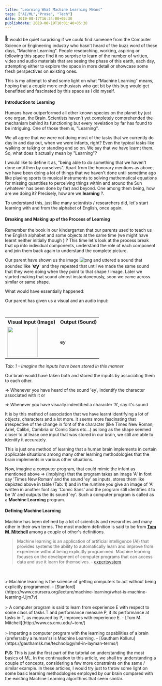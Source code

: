 ```yaml
---
title: "Learning What Machine Learning Means"
tags: ["AI/ML","Prose", "Tech"]
date: 2019-08-17T16:34:00+05:30
publishdate: 2019-08-19T10:01:40+05:30
---
```


<!-- Disclaimer: This is just an attempt to explain the term **Learning** (in the first place) and extending that understanding to understand  what **Machine Learning** means with a real-time based example. However, the mathematical concepts (methods) are not the only methods available in the space/scope of Machine Learning. -->

<b style="font-size:24px">I</b>t would be quiet surprising if we could find someone from the Computer Science or Engineering industry who hasn't heard of the buzz word of these days, "Machine Learning". People researching, working, aspiring or following this space find it no surprise to learn of the number of written, video and audio materials that are seeing the phase of this earth, each day, attempting either to explore the space in more detail or showcase some fresh perspectives on existing ones.

This is my attempt to shed some light on what "Machine Learning" means, hoping that a couple more enthusiasts who got bit by this bug would get benefitted and fascinated by this space as I did myself.

#### Introduction to Learning

Humans have outperformed all other known species on the planet by just one organ, the Brain. Scientists haven't yet completely comprehended the mechanism behind its functioning but every revelation by far has found to be intriguing. One of those them is, "Learning".

We all agree that we were not doing most of the tasks that we currently do day in and day out, when we were infants, right? Even the typical tasks like walking or talking or standing and so on. We say that we have learnt them. So, what does it actually mean by "Learning"?

I would like to define it as, "being able to do something that we haven't done until then by ourselves". Apart from the honorary mentions as above, we have been doing a lot of things that we haven't done until sometime ago like playing sports to musical instruments to solving mathematical equations for missing quantities to perceiving things within and around the Sun (whatever has been done by far) and beyond. One among them being, how are we doing it? Precisely, how are we **learning** ?.

To understand this, just like many scientists / researchers did, let's start learning with and from the alphabet of English, once again.

#### Breaking and Making up of the Process of Learning

Remember the book in our kindergarten that our parents used to teach us the English alphabet and some objects at the same time (we might have learnt neither initially though <span></span>) ? This time let's look at the process break that up into individual components, understand the role of each component and join them back again to understand the complete picture.

Our parent have shown us the image ![png](/img/800px-LetterA.png) and uttered a sound that sounded like '<b style="font-size:18px">ey</b>' and they repeated that until we made the same sound that they were doing when they point to that shape / image. Later we started making that sound almost instantaneously, soon we came across similar or same shape.

What would have essentially happened:

Our parent has given us a visual and an audio input:

<table>
	<tr>
		<th>Visual Input (Image)</th>&nbsp;&nbsp;&nbsp;&nbsp;
		<th>Output (Sound)</th>
	</tr>
	<tr>
		<td><img src="/img/800px-LetterA.png" height="100px" width="100px"></td>&nbsp;&nbsp;&nbsp;&nbsp;
		<td>ey</td>
	</tr>
</table>

*Tab: 1 - Imagine the inputs have been stored in this manner*

Our brain would have taken both and stored the inputs by associating them to each other.

=> Whenever you have heard of the sound 'ey', indentify the character associated with it or

=> Whenever you have visually indentified a character 'A', say it's sound

It is by this method of association that we have learnt identifying a lot of objects, characters and a lot more. It seems more fascinating that irrespective of the change in font of the character (like Times New Roman, Ariel, Calibri, Cambria or Comic Sans etc...) as long as the shape seemed closer to at lease one input that was stored in our brain, we still are able to identify it accurately.

This is just one method of learning that a human brain implements in certain applicable situations among many other learning methodologies that the brain implements in various other situations.

Now, imagine a computer program, that could mimic the infant as mentioned above => (implying) that the program takes an image 'A' in font say 'Times New  Roman' and the sound 'ey' as inputs, stores them like depicted above in table (Tab: 1) and in the runtime you give an image of 'A' written in another font say 'Comic Sans' and the program still identifies it to be 'A' and outputs the its sound 'ey'. Such a computer program is called as a **Machine Learning** program.

#### Defining Machine Learning

Machine has been defined by a lot of scientists and researches and many other in their own terms. The most modern definition is said to be from **[Tom M. Mitchell](http://www.cs.cmu.edu/~tom/)** among a couple of other's definitions.

>	Machine learning is an application of artificial intelligence (AI) that provides systems the ability to automatically learn and improve from experience without being explicitly programmed. Machine learning focuses on the development of computer programs that can access data and use it learn for themselves. - [expertsystem](https://www.expertsystem.com/machine-learning-definition/)
<br>
<br>
>	Machine learning is the science of getting computers to act without being explicitly programmed. - [Stanford](https://www.coursera.org/lecture/machine-learning/what-is-machine-learning-Ujm7v)
<br>
<br>
>	A computer program is said to learn from experience E with respect to some class of tasks T and performance measure P, if its performance at tasks in T, as measured by P, improves with experience E. - [Tom M. Mitchell](http://www.cs.cmu.edu/~tom/)
<br>
<br>
>	Imparting a computer program with the learning capabilities of a brain (preferrably a human's) is Machine Learning. - [Gautham Kolluru](https://gauthamsk.me/technology/ml-in-layman-terms/)

**P.S**: This is just the first part of the tutorial on understanding the most basics of ML. In the continuation to this article, we shall try understanding a couple of concepts, considering a few more constraints on the same / similar example. In these articles, I would try just to throw some light on some basic learning methodologies employed by our brain compared with the existing Machine Learning algorithms that seem similar.


<!-- As part of our childhood, we all have come across the problems like, "if a person took 30 mins to cover a distance of 15 units how much time would he require to cover a distance of 9 units ?", ain't we?

The solution for that problem drawing a table, writing the values in the appropriate place, denoting the unknown with a character 'x' and solve the problem for 'x' (like below). isn't it?

<table>
<tr>
<th>Distance</th>
<th>Duration</th>
</tr>
<tr style="text-align:center">
<td>15</td>
<td>30</td>
</tr>
<tr style="text-align:center">
<td>9</td>
<td>x</td>
</tr>
</table>

All we used to do in such a problem is find the missing quantity by applying simple rule of cross-multiplication

```
	15x = 30 X 9
=>	x = (30 X 9) / 15
=>	x = 18
```

and we used to determine that that person requires 18 minutes to cover the distance of 9 units, isn't it?

On one fine day, a person travels from his House to Office (House -> Office) covering a distance of 10 kilometers in 30 mins. Next day he plans to travel from the House to movie theatre in the direction of House -> Office but situated at a distance of 19 kilometers. This time, he wants to find out how much time does he require to cover that distance.

As soon as the person thought of this real-time problem at hand, he identified that this problem is very similar to the problem that he used to solve during his schooling attempts to solve it in the same method as above.

<table>
<tr>
<th>Distance</th>
<th>Duration</th>
</tr>
<tr style="text-align:center">
<td>10</td>
<td>30</td>
</tr>
<tr style="text-align:center">
<td>19</td>
<td>x</td>
</tr>
</table>

Applying the same rule of cross-multiplication

```
	10x = 30 X 19
=>	x = (30 X 19) / 10
=>	x = 57
```

and understands that he requires 57 minutes to reach the theatre.

Now, basing on the above result, he decides to find a formula to determine the duration of travel basing on the distance from his place. Now, all he does is figure out how many minutes would it require to travel 'x' units of distance.

This time, the table looks like :

<table>
<tr>
<th>Distance</th>
<th>Duration</th>
</tr>
<tr style="text-align:center">
<td>10</td>
<td>30</td>
</tr>
<tr style="text-align:center">
<td>x</td>
<td>y</td>
</tr>
</table>

Applying the same rule of cross-multiplication

```
	10y = 30x
=>	y = 30x / 10
=>	y = 3x
```

This means that, for any given distance 'x', all the person requires is a duration of 3 times 'x' to travel. isn't it?

and this means that, we have learnt that the duration required to travel 'x' distance is nothing but the distance 'x' times 3.

Now, we can determine that if we want to travel :
- 1 km we require 3 mins
- 2 km we require 6 mins
- 10 km we require 30 mins

so on and so forth. -->
